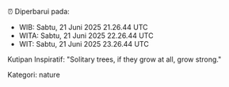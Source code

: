 ⏰ Diperbarui pada:
- WIB: Sabtu, 21 Juni 2025 21.26.44 UTC
- WITA: Sabtu, 21 Juni 2025 22.26.44 UTC
- WIT: Sabtu, 21 Juni 2025 23.26.44 UTC

Kutipan Inspiratif:
"Solitary trees, if they grow at all, grow strong."


Kategori: nature


